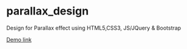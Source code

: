 # parallax_design
Design for Parallax effect using HTML5,CSS3, JS/JQuery & Bootstrap


<a href="https://sohag21.github.io/parallax_design/">Demo link</a>
